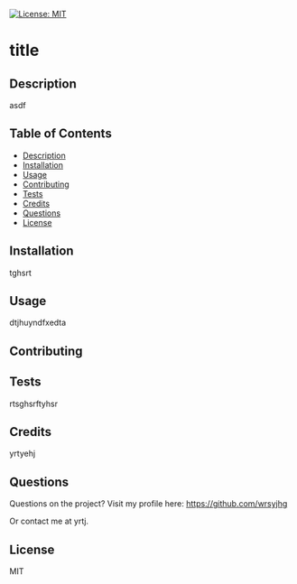 [![License: MIT](https://img.shields.io/badge/License-MIT-yellow.svg)](https://opensource.org/licenses/MIT)

# title

## Description

asdf

## Table of Contents

* [Description](#description)
* [Installation](#installation)
* [Usage](#usage)
* [Contributing](#contributing)
* [Tests](#tests)
* [Credits](#credits)
* [Questions](#questions)
* [License](#license)

## Installation

tghsrt

## Usage

dtjhuyndfxedta

## Contributing



## Tests

rtsghsrftyhsr

## Credits

yrtyehj

## Questions

Questions on the project? Visit my profile here: https://github.com/wrsyjhg

Or contact me at yrtj.

## License

MIT